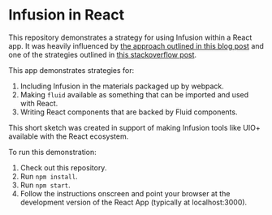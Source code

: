 # Infusion in React

This repository demonstrates a strategy for using Infusion within a React app.  It was heavily influenced by
[the approach outlined in this blog post](https://medium.com/@ryoldash/customize-webpack-config-of-react-app-created-with-create-react-app-7a78c7849edc)
and one of the strategies outlined in [this stackoverflow post](https://stackoverflow.com/questions/45658200/how-do-i-use-include-third-party-libraries-in-react/45658201).

This app demonstrates strategies for:

1. Including Infusion in the materials packaged up by webpack.
2. Making `fluid` available as something that can be imported and used with React.
3. Writing React components that are backed by Fluid components.

This short sketch was created in support of making Infusion tools like UIO+ available with the React ecosystem.

To run this demonstration:

1. Check out this repository.
2. Run `npm install`.
3. Run `npm start`.
4. Follow the instructions onscreen and point your browser at the development version of the React App (typically at localhost:3000).
